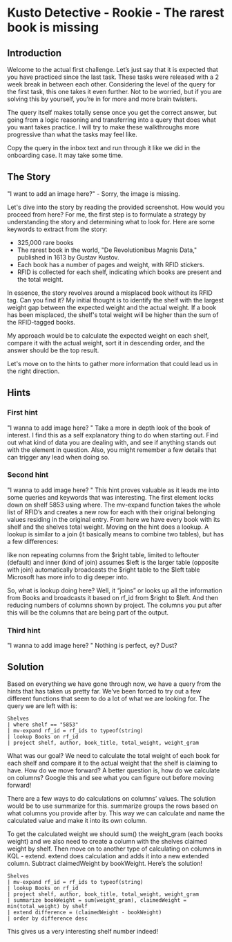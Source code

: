 # Kusto Detective - Rookie - The rarest book is missing

## Introduction
Welcome to the actual first challenge. Let’s just say that it is expected that you have practiced since the last task. These tasks were released with a 2 week break in between each other. Considering the level of the query for the first task, this one takes it even further. Not to be worried, but if you are solving this by yourself, you’re in for more and more brain twisters.

The query itself makes totally sense once you get the correct answer, but going from a logic reasoning and transferring into a query that does what you want takes practice. I will try to make these walkthroughs more progressive than what the tasks may feel like.

Copy the query in the inbox text and run through it like we did in the onboarding case. It may take some time.

## The Story

"I want to add an image here?" - Sorry, the image is missing.

Let's dive into the story by reading the provided screenshot. How would you proceed from here? For me, the first step is to formulate a strategy by understanding the story and determining what to look for. Here are some keywords to extract from the story:

- 325,000 rare books
- The rarest book in the world, "De Revolutionibus Magnis Data," published in 1613 by Gustav Kustov.
- Each book has a number of pages and weight, with RFID stickers.
- RFID is collected for each shelf, indicating which books are present and the total weight.

In essence, the story revolves around a misplaced book without its RFID tag. Can you find it? My initial thought is to identify the shelf with the largest weight gap between the expected weight and the actual weight. If a book has been misplaced, the shelf's total weight will be higher than the sum of the RFID-tagged books.

My approach would be to calculate the expected weight on each shelf, compare it with the actual weight, sort it in descending order, and the answer should be the top result.

Let's move on to the hints to gather more information that could lead us in the right direction.

## Hints
### First hint
"I wanna to add image here? "
Take a more in depth look of the book of interest. I find this as a self explanatory thing to do when starting out. Find out what kind of data you are dealing with, and see if anything stands out with the element in question. Also, you might remember a few details that can trigger any lead when doing so.

### Second hint
"I wanna to add image here? "
This hint proves valuable as it leads me into some queries and keywords that was interesting. The first element locks down on shelf 5853 using where. The mv-expand function takes the whole list of RFID’s and creates a new row for each with their original belonging values residing in the original entry. From here we have every book with its shelf and the shelves total weight. Moving on the hint does a lookup. A lookup is similar to a join (it basically means to combine two tables), but has a few differences:

like non repeating columns from the $right table,
limited to leftouter (default) and inner (kind of join)
assumes $left is the larger table (opposite with join)
automatically broadcasts the $right table to the $left table
Microsoft has more info to dig deeper into.

So, what is lookup doing here? Well, it “joins” or looks up all the information from Books and broadcasts it based on rf_id from $right to $left. And then reducing numbers of columns shown by project. The columns you put after this will be the columns that are being part of the output.

### Third hint
"I wanna to add image here? "
Nothing is perfect, ey? Dust?

## Solution
Based on everything we have gone through now, we have a query from the hints that has taken us pretty far. We’ve been forced to try out a few different functions that seem to do a lot of what we are looking for. The query we are left with is:

```kql
Shelves 
| where shelf == "5853"
| mv-expand rf_id = rf_ids to typeof(string) 
| lookup Books on rf_id 
| project shelf, author, book_title, total_weight, weight_gram
```

What was our goal? We need to calculate the total weight of each book for each shelf and compare it to the actual weight that the shelf is claiming to have. How do we move forward? A better question is, how do we calculate on columns? Google this and see what you can figure out before moving forward!

There are a few ways to do calculations on columns’ values. The solution would be to use summarize for this. summarize groups the rows based on what columns you provide after by. This way we can calculate and name the calculated value and make it into its own column.

To get the calculated weight we should sum() the weight_gram (each books weight) and we also need to create a column with the shelves claimed weight by shelf. Then move on to another type of calculating on columns in KQL - extend. extend does calculation and adds it into a new extended column. Subtract claimedWeight by bookWeight. Here’s the solution!

```kql
Shelves 
| mv-expand rf_id = rf_ids to typeof(string)
| lookup Books on rf_id 
| project shelf, author, book_title, total_weight, weight_gram
| summarize bookWeight = sum(weight_gram), claimedWeight = min(total_weight) by shelf
| extend difference = (claimedWeight - bookWeight)
| order by difference desc
```

This gives us a very interesting shelf number indeed!

